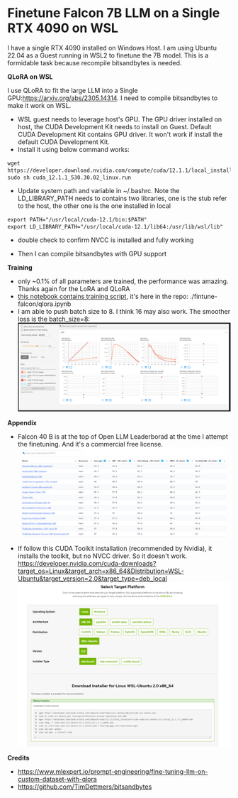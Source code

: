 # Finetune Falcon 7B LLM on a Single RTX 4090 on WSL


I have a single RTX 4090 installed on Windows Host. I am using Ubuntu 22.04 as a Guest running in WSL2 to finetune the 7B model. This is a formidable task because recompile bitsandbytes is needed.

**QLoRA on WSL**

I use QLoRA to fit the large LLM into a Single GPU:https://arxiv.org/abs/2305.14314. I need to compile bitsandbytes to make it work on WSL.
- WSL guest needs to leverage host's GPU. The GPU driver installed on host, the CUDA Development Kit needs to install on Guest. Default CUDA Development Kit contains GPU driver. It won't work if install the default CUDA Development Kit.
- Install it using below command works:
```
wget https://developer.download.nvidia.com/compute/cuda/12.1.1/local_installers/cuda_12.1.1_530.30.02_linux.run
sudo sh cuda_12.1.1_530.30.02_linux.run
```

- Update system path and variable in ~/.bashrc. Note the LD_LIBRARY_PATH needs to contains two libraries, one is the stub refer to the host, the other one is the one installed in local
```
export PATH="/usr/local/cuda-12.1/bin:$PATH"
export LD_LIBRARY_PATH="/usr/local/cuda-12.1/lib64:/usr/lib/wsl/lib"
```

- double check to confirm NVCC is installed and fully working

- Then I can compile bitsandbytes with GPU support

**Training**

- only ~0.1% of all parameters are trained, the performance was amazing. Thanks again for the LoRA and QLoRA
- [this notebook contains training script](fintune-falcon/qlora.ipynb), it's here in the repo: ./fintune-falcon/qlora.ipynb
- I am able to push batch size to 8. I think 16 may also work. The smoother loss is the batch_size=8:
![Alt text](image-2.png)



**Appendix**

- Falcon 40 B is at the top of Open LLM Leaderborad at the time I attempt the finetuning. And it's a commercial free license.
![Alt text](image.png)

- If follow this CUDA Toolkit installation (recommended by Nvidia), it installs the toolkit, but no NVCC driver. So it doesn't work. https://developer.nvidia.com/cuda-downloads?target_os=Linux&target_arch=x86_64&Distribution=WSL-Ubuntu&target_version=2.0&target_type=deb_local
![Alt text](image-1.png)

**Credits**

- https://www.mlexpert.io/prompt-engineering/fine-tuning-llm-on-custom-dataset-with-qlora
- https://github.com/TimDettmers/bitsandbytes